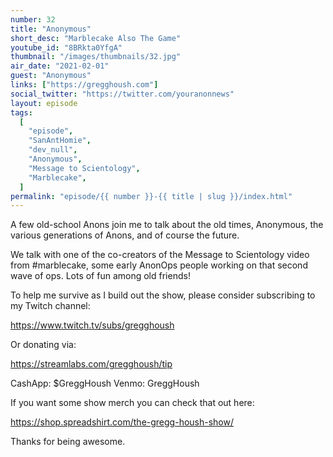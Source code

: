 ```yaml
---
number: 32
title: "Anonymous"
short_desc: "Marblecake Also The Game"
youtube_id: "8BRkta0YfgA"
thumbnail: "/images/thumbnails/32.jpg"
air_date: "2021-02-01"
guest: "Anonymous"
links: ["https://gregghoush.com"]
social_twitter: "https://twitter.com/youranonnews"
layout: episode
tags:
  [
    "episode",
    "SanAntHomie",
    "dev_null",
    "Anonymous",
    "Message to Scientology",
    "Marblecake",
  ]
permalink: "episode/{{ number }}-{{ title | slug }}/index.html"
---
```


A few old-school Anons join me to talk about the old times, Anonymous, the various generations of Anons, and of course the future.

We talk with one of the co-creators of the Message to Scientology video from #marblecake, some early AnonOps people working on that second wave of ops. Lots of fun among old friends!

To help me survive as I build out the show, please consider subscribing to my Twitch channel:

https://www.twitch.tv/subs/gregghoush​​

Or donating via:

https://streamlabs.com/gregghoush/tip​​

CashApp: $GreggHoush
Venmo: GreggHoush

If you want some show merch you can check that out here:

https://shop.spreadshirt.com/the-gregg-housh-show/

Thanks for being awesome.
